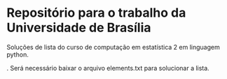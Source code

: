 # Repositório para o trabalho da Universidade de Brasília 

Soluções de lista do curso de computação em estatística 2 em linguagem python.


. Será necessário baixar o arquivo elements.txt para solucionar a lista.
